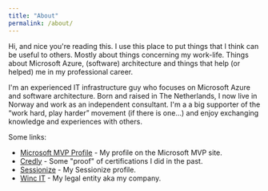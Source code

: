 ```yaml
---
title: "About"
permalink: /about/
---
```

Hi, and nice you're reading this. I use this place to put things that I think can be useful to others. Mostly about things concerning my work-life. Things about Microsoft Azure, (software) architecture and things that help (or helped) me in my professional career.

I'm an experienced IT infrastructure guy who focuses on Microsoft Azure and software architecture. Born and raised in The Netherlands, I now live in Norway and work as an independent consultant. I'm a a big supporter of the “work hard, play harder” movement (if there is one…) and enjoy exchanging knowledge and experiences with others.

Some links:
- [Microsoft MVP Profile](https://mvp.microsoft.com/en-us/PublicProfile/5004700?fullName=Bastiaan%20Wassenaar) - My profile on the Microsoft MVP site.
- [Credly](https://www.credly.com/users/bastiaan-wassenaar) - Some "proof" of certifications I did in the past.
- [Sessionize](https://sessionize.com/baswas/) - My Sessionize profile.
- [Winc IT](https://wincit.no) - My legal entity aka my company.

